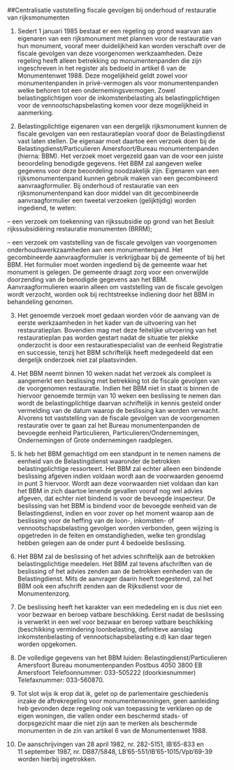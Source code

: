 <meta http-equiv='Content-Type' content='text/html; charset=utf-8' />

##Centralisatie vaststelling fiscale gevolgen bij onderhoud of restauratie van rijksmonumenten

1. Sedert 1 januari 1985 bestaat er een regeling op grond waarvan aan eigenaren van een rijksmonument met plannen voor de restauratie van hun monument, vooraf meer duidelijkheid kan worden verschaft over de fiscale gevolgen van deze voorgenomen werkzaamheden. Deze regeling heeft alleen betrekking op monumentenpanden die zijn ingeschreven in het register als bedoeld in artikel 6 van de Monumentenwet 1988. Deze mogelijkheid geldt zowel voor monumentenpanden in privé-vermogen als voor monumentenpanden welke behoren tot een ondernemingsvermogen. Zowel belastingplichtigen voor de inkomstenbelasting als belastingplichtigen voor de vennootschapsbelasting komen voor deze mogelijkheid in aanmerking.  

2. Belastingplichtige eigenaren van een dergelijk rijksmonument kunnen de fiscale gevolgen van een restauratieplan vooraf door de Belastingdienst vast laten stellen. De eigenaar moet daartoe een verzoek doen bij de Belastingdienst/Particulieren Amersfoort/Bureau monumentenpanden (hierna: BBM). Het verzoek moet vergezeld gaan van de voor een juiste beoordeling benodigde gegevens. Het BBM zal aangeven welke gegevens voor deze beoordeling noodzakelijk zijn. Eigenaren van een rijksmonumentenpand kunnen gebruik maken van een gecombineerd aanvraagformulier. Bij onderhoud of restauratie van een rijksmonumentenpand kan door middel van dit gecombineerde aanvraagformulier een tweetal verzoeken (gelijktijdig) worden ingediend, te weten: 

– een verzoek om toekenning van rijkssubsidie op grond van het Besluit rijkssubsidiëring restauratie monumenten (BRRM);  

– een verzoek om vaststelling van de fiscale gevolgen van voorgenomen onderhoudswerkzaamheden aan een monumentenpand.   Het gecombineerde aanvraagformulier is verkrijgbaar bij de gemeente of bij het BBM. Het formulier moet worden ingediend bij de gemeente waar het monument is gelegen. De gemeente draagt zorg voor een onverwijlde doorzending van de benodigde gegevens aan het BBM. Aanvraagformulieren waarin alleen om vaststelling van de fiscale gevolgen wordt verzocht, worden ook bij rechtstreekse indiening door het BBM in behandeling genomen.  

3. Het genoemde verzoek moet gedaan worden vóór de aanvang van de eerste werkzaamheden in het kader van de uitvoering van het restauratieplan. Bovendien mag met deze feitelijke uitvoering van het restauratieplan pas worden gestart nadat de situatie ter plekke onderzocht is door een restauratiespecialist van de eenheid Registratie en successie, tenzij het BBM schriftelijk heeft medegedeeld dat een dergelijk onderzoek niet zal plaatsvinden.  

4. Het BBM neemt binnen 10 weken nadat het verzoek als compleet is aangemerkt een beslissing met betrekking tot de fiscale gevolgen van de voorgenomen restauratie. Indien het BBM niet in staat is binnen de hiervoor genoemde termijn van 10 weken een beslissing te nemen dan wordt de belastingplichtige daarvan schriftelijk in kennis gesteld onder vermelding van de datum waarop de beslissing kan worden verwacht. Alvorens tot vaststelling van de fiscale gevolgen van de voorgenomen restauratie over te gaan zal het Bureau monumentenpanden de bevoegde eenheid Particulieren, Particulieren/Ondernemingen, Ondernemingen of Grote ondernemingen raadplegen.  

5. Ik heb het BBM gemachtigd om een standpunt in te nemen namens de eenheid van de Belastingdienst waaronder de betrokken belastingplichtige ressorteert. Het BBM zal echter alleen een bindende beslissing afgeven indien voldaan wordt aan de voorwaarden genoemd in punt 3 hiervoor. Wordt aan deze voorwaarden niet voldaan dan kan het BBM in zich daartoe lenende gevallen vooraf nog wel advies afgeven, dat echter niet bindend is voor de bevoegde inspecteur. De beslissing van het BBM is bindend voor de bevoegde eenheid van de Belastingdienst, indien en voor zover op het moment waarop aan de beslissing voor de heffing van de loon-, inkomsten- of vennootschapsbelasting gevolgen worden verbonden, geen wijzing is opgetreden in de feiten en omstandigheden, welke ten grondslag hebben gelegen aan de onder punt 4 bedoelde beslissing.  

6. Het BBM zal de beslissing of het advies schriftelijk aan de betrokken belastingplichtige meedelen. Het BBM zal tevens afschriften van de beslissing of het advies zenden aan de betrokken eenheden van de Belastingdienst. Mits de aanvrager daarin heeft toegestemd, zal het BBM ook een afschrift zenden aan de Rijksdienst voor de Monumentenzorg.  

7. De beslissing heeft het karakter van een mededeling en is dus niet een voor bezwaar en beroep vatbare beschikking. Eerst nadat de beslissing is verwerkt in een wel voor bezwaar en beroep vatbare beschikking (beschikking vermindering loonbelasting, definitieve aanslag inkomstenbelasting of vennootschapsbelasting e.d) kan daar tegen worden opgekomen.  

8. De volledige gegevens van het BBM luiden: Belastingdienst/Particulieren Amersfoort Bureau monumentenpanden Postbus 4050 3800 EB Amersfoort Telefoonnummer: 033-505222 (doorkiesnummer) Telefaxnummer: 033-560870.  

9. Tot slot wijs ik erop dat ik, gelet op de parlementaire geschiedenis inzake de aftrekregeling voor monumentenwoningen, geen aanleiding heb gevonden deze regeling ook van toepassing te verklaren op de eigen woningen, die vallen onder een beschermd stads- of dorpsgezicht maar die niet zijn aan te merken als beschermde monumenten in de zin van artikel 6 van de Monumentenwet 1988.  

10. De aanschrijvingen van 28 april 1982, nr. 282-5151, IB’65-833 en 11 september 1987, nr. DB87/5848, LB’65-551/IB’65-1015/Vpb’69-39 worden hierbij ingetrokken.      
